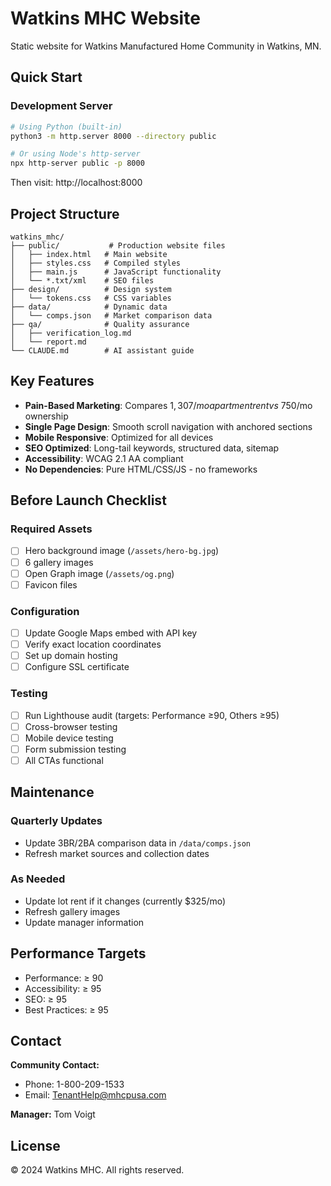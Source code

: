 # Watkins MHC Website

Static website for Watkins Manufactured Home Community in Watkins, MN.

## Quick Start

### Development Server
```bash
# Using Python (built-in)
python3 -m http.server 8000 --directory public

# Or using Node's http-server
npx http-server public -p 8000
```

Then visit: http://localhost:8000

## Project Structure

```
watkins_mhc/
├── public/           # Production website files
│   ├── index.html   # Main website
│   ├── styles.css   # Compiled styles
│   ├── main.js      # JavaScript functionality
│   └── *.txt/xml    # SEO files
├── design/          # Design system
│   └── tokens.css   # CSS variables
├── data/            # Dynamic data
│   └── comps.json   # Market comparison data
├── qa/              # Quality assurance
│   ├── verification_log.md
│   └── report.md
└── CLAUDE.md        # AI assistant guide
```

## Key Features

- **Pain-Based Marketing**: Compares $1,307/mo apartment rent vs ~$750/mo ownership
- **Single Page Design**: Smooth scroll navigation with anchored sections
- **Mobile Responsive**: Optimized for all devices
- **SEO Optimized**: Long-tail keywords, structured data, sitemap
- **Accessibility**: WCAG 2.1 AA compliant
- **No Dependencies**: Pure HTML/CSS/JS - no frameworks

## Before Launch Checklist

### Required Assets
- [ ] Hero background image (`/assets/hero-bg.jpg`)
- [ ] 6 gallery images
- [ ] Open Graph image (`/assets/og.png`)
- [ ] Favicon files

### Configuration
- [ ] Update Google Maps embed with API key
- [ ] Verify exact location coordinates
- [ ] Set up domain hosting
- [ ] Configure SSL certificate

### Testing
- [ ] Run Lighthouse audit (targets: Performance ≥90, Others ≥95)
- [ ] Cross-browser testing
- [ ] Mobile device testing
- [ ] Form submission testing
- [ ] All CTAs functional

## Maintenance

### Quarterly Updates
- Update 3BR/2BA comparison data in `/data/comps.json`
- Refresh market sources and collection dates

### As Needed
- Update lot rent if it changes (currently $325/mo)
- Refresh gallery images
- Update manager information

## Performance Targets

- Performance: ≥ 90
- Accessibility: ≥ 95
- SEO: ≥ 95
- Best Practices: ≥ 95

## Contact

**Community Contact:**
- Phone: 1-800-209-1533
- Email: TenantHelp@mhcpusa.com

**Manager:** Tom Voigt

## License

© 2024 Watkins MHC. All rights reserved.